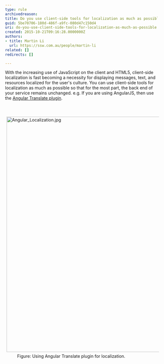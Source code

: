 ```yaml
---
type: rule
archivedreason: 
title: Do you use client-side tools for localization as much as possible?
guid: 5be70706-180d-486f-a9fc-080d47c150d4
uri: do-you-use-client-side-tools-for-localization-as-much-as-possible
created: 2015-10-21T09:16:28.0000000Z
authors:
- title: Martin Li
  url: https://ssw.com.au/people/martin-li
related: []
redirects: []

---
```



<p>With the increasing use of JavaScript on the client and HTML5, client-side localization is fast becoming a necessity for displaying messages, text, and resources localized for the user's culture. You can use client-side tools for localization as much as possible so that for the most part, the back end of your service remains unchanged. e.g. If you are using AngularJS, then use the <a href="https&#58;//angular-translate.github.io/">Angular Translate plugin</a>.</p>
<br><excerpt class='endintro'></excerpt><br>
<img src="/PublishingImages/Angular_Localization.jpg" alt="Angular_Localization.jpg" style="margin&#58;5px;width&#58;778px;" /><div><div><dd>Figure&#58;&#160;Using Angular Translate plugin for localization. ​</dd></div></div>


